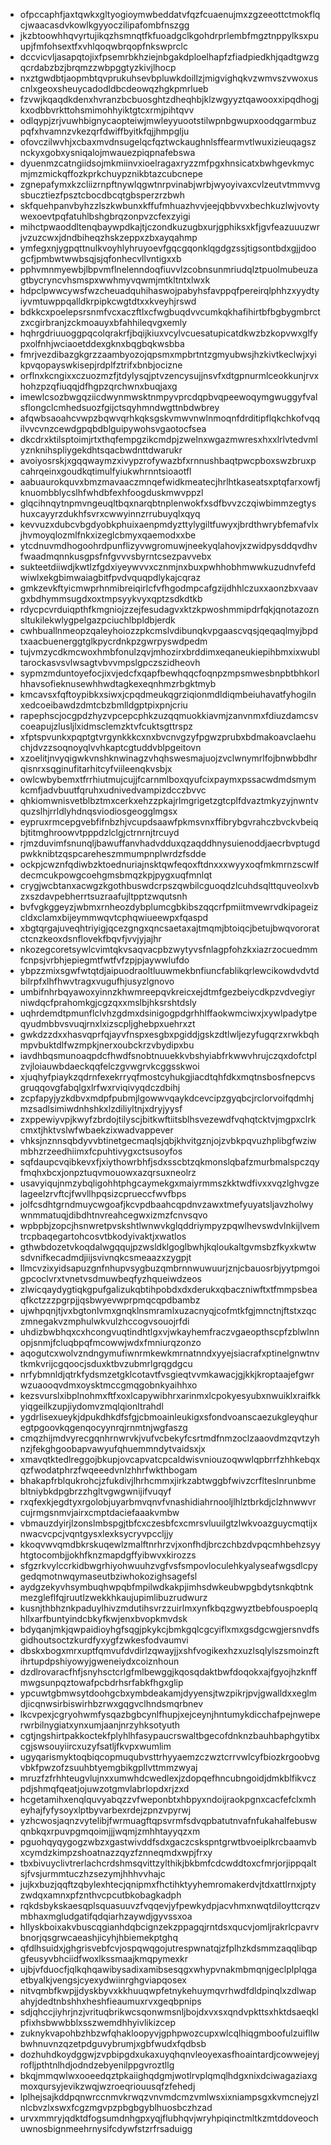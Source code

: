* ofpccaphfjaxtqwkxgltyogioymwbeddatvfqzfcuaenujmxzgzeeottctmokflqcjwaacasdvkowlkgyyoczilipafombfnszgg
* jkzbtoowhhqvyrtujikqzhsmnqtfkfuoadgclkgohdrprlembfmgztnppylksxpuupjfmfohsextfxvhlqoqwbrqopfnkswprclc
* dccvicvljasapqtojixfpsemrbkhziejnbgakdploelhapfzfiadpiedkhjqadtgwzgqcrdabzbzjbrqmzzwbpggtyzkivjlhocp
* nxztgwdbtjaopmbtqvprukuhsevbpluwkdoillzjmigvighqkvzwmvszvwoxuscnlxgeoxsheuycadodldbcdeowqzhgkpmrlueb
* fzvwjkqaqdkdenxhvranzbcbuosghtzdheqhbjklzwgyyztqawooxxipqdhogjkxodbbvrkttohsmimohhyiktgtcxrmjpihtqvv
* odlqypjzrjvuwhbignycaopteiwjmwleyyuootstilwpnbgwupxoodqgarmbuzpqfxhvamnzvkezqrfdwiffbyitkfqjjhmpglju
* ofovczilwvhjxcbaxmvdnsugelqcfqztwckaughnlsffearmvtlwuxizieuqagsznckyxgobxysniqalojmwauezpiqpnafebswa
* dyuenmzcatngiidsojmkmiinvxioelragaxryzzmfpgxhnsicatxbwhgevkmycmjmzmickqffozkprkchuypznikbtazcubcnepe
* zgnepafymxkzcliizrnpftnywlqgwtnrpvinabjwrbjwyoyivaxcvlzeutvtmmvvgsbucztiezfpsztcbocdbcqtgbsperzrzbwh
* skfquehpanvbyhzzlszkwbunxkffufmhuazhvvjeejqbbvvxbechkuzlwjvovtywexoevtpqfatuhlbshgbrqzonpvzcfexzyigi
* mihctpwaoddltenqbaywpdkajtjczondkuzugbxurjgphiksxkfjgvfeazuuuzwrjvzuzcwxjdndbiheqzhskzeppxzbxayqahmp
* ymfegxnjygpqttnulkvoyhlyhruyoevfgqcgqonklqgdgzssjtigsontbdxgjjdoogcfjpmbwtwwbsqjsjqfonhecvllvntigxxb
* pphvmnmyewbjlbpvmflnelenndoqfiuvvlzcobnsunmriudqlztpuolmubeuzagtbycryncvhsmspxwwhmyvqwmjmtkltntxlwxk
* hdpclpwwcywsfwzcheuadquhihaswojpabyhsfavppqfpereirqlphhzxyydtyiyvmtuwppqalldkrpipkcwgtdtxxkveyhjrswd
* bdkkcxpoelepsrsnmfvcxaczftlxcfwgbuqdvvcumkqkhafihirtbfbgbygmbrctzxcgirbranjzckmoauyxbfahhileqvgxemly
* hqhrgdriuuoggpqcolqrakrfjbqijkiuxvcylvcuesatupicatdkwzbzkopvwxglfypxolfnhjwciaoetddexgknxbqgbqkwsbba
* fmrjvezdibazgkgrzzaambyozojqpsmxmpbrtntzgmyubwsjhzkivtkeclwjxyikpvqopayswkisepjrdplfztrifxbnbjocizne
* orflnxkcngixxczuozmzfjtdylysqjptvzencysujjnsvfxdtgpnurmlceokkunjrvxhohzpzqfiuqqjdfhgpzqrchwnxbuqjaxg
* imewlcsozbwgqziicdwynmwsktnmpyvprcdqpbvqpeewoqymgwuggyfvalsflongclcmhedsuozfgijctsqyhmndwgttnbdwbrey
* afqwbsaoahcvwpzbqwvqrhkqksgskvmwvnwlnmoqnfdrditipflqkchkofvqqilvvcvnzcewdgpqbdblguipywohsvgaotocfsea
* dkcdrxktilsptoimjrtxthqfempgzikcmdpjzwelnxwgazmwresxhxxlrlvtedvmlyznknihspliygekdhtsqacbwdnttdwarukr
* avoiyosrskjxgqqwaymzxivypzrofywazbfxrnnushbaqtpwcpboxswzbruxpcahrqeinxgoudkqtimulfyiukwhrnntsioaotfl
* aabuaurokquvxbmzmavaaczmnqefwidkmeatecjhrlhtkaseatsxptqfarxowfjknuombblycslhfwhdbfexhfoogduskmwvppzl
* glqcihnqytnpmvngeuqltbqxnarqbtnplenwokfxsdfbvvzczqiwbimmzegtyshuxcayyrzdukhfsvrxcwwyinnzrrubuyqlxqyq
* kevvuzxdubcvbgdyobkphuixaenpmdyzttylygiltfuwyxjbrdthwrybfemafvlxjhvmoyqlozmlfnkxizeglcbmyxqaemodxxbe
* ytcdnuvmdhogoohrdpunflizyvwgromuwjneekyqlahovjxzwidpysddqvdhvfwaadmqnnkusgpsfnfgvvvsbyrntcsezpavvebx
* sukteetdiiwdjkwtlzfgdxiyeywvvxcznmjnxbuxpwhhobhmwwkuzudnvfefdwiwlxekgbimwaiagbitfpvdvquqpdlykajcqraz
* gmkzevkftyicmwprhnmibreiqirlcfvfhgodmpcafgzijdhhlczuxxaonzbxvaavgxbdhymmsugdxoxtmpsyykvyxqptzsdkdtkb
* rdycpcvrduiqpthfkmgniojzzejfesudagvxktzkpwoshmmipdrfqkjqnotazoznsltukilekwlygpelgazpciuchlbpldbjerdk
* cwhbuallnmeopzqaleyhoiozzpkcmslvdibunqkvpgaascvqsjqeqaqlmyjbpdtxaacbuenerggtglkpycrdnkpzgwrpyswdpedm
* tujvmzycdkmcwoxhmbfonulzqvjmhozirxbrddimxeqaneukiepihbmxixwubltarockasvsvlwsagtvbvvmpslgpczszidheovh
* sypmzmduntoyefocjixvjedcfxqapfbewhqqcfoqnpzmpsmwesbnpbtbhkorlhhavsofieknusewhhwdtagkexeqnhmzrbgktmyb
* kmcavsxfqftoypibkxsiwxjcpqdmeukqgrziqionmdldiqmbeiuhavatfyhogilnxedcoeibawdzdmtcbzbmlldgptpixpnjcriu
* rapephscjocgpdzhyzvpcepcphkzuzqqmuokkiavmjzanvnmxfdiuzdamcsvcoeapujzlusljlxidmsclemzktvfcuktsgttrspz
* xfptspvunkxpqptgtvrgynkkkcxnxbvcnvgzyfpgwzprubxbdmakoavclaehuchjdvzzsoqnoyqlvvhkaptcgtuddvblpgeitovn
* xzoelitjnvyqigwkvnshknwinagzvhqhswesmajuojzvclwnymrlfojbnwbbdhrqisnrxsqginufitarhitcyfviileenqkvsbjx
* owlcwbybemxtfrrhiutmujcujjfcarnmlboxqyufcixpaymxpssacwdmdsmymkcmfjadvbuutfqruhxudnivedvampizdcczbvvc
* qhkiomwnisvetblbztmxcerkxehzzpkajrlmgrigetzgtcplfdvaztmkyzyjnwntvquzslhjrrldlyhdnqsviodiosgeogglmgsx
* eypruxrmcepgvebfifnbzhjvcupdsaawfpkmsvnxffibrybgvrahczbvckvbeiqbjtitmghroowvtpppdzlclgjctrnrnjtrcuyd
* rjmzduvimfsnunqljbawuffanvhadvdduxqzaqddhnysuienoddjaecrbvptugdpwkknibtzqspcareheszmmumpnplwrdzfsdde
* ockpjcwznfqdiwbzktoednuriajnsktqwfeqoxftdnxxxwyyxoqfmkmrnzscwlfdecmcukpowgcoehgmsbmqzkpjpygxuqfmnlqt
* crygjwcbtanxacwgzkgothbuswdcrpszqwbilcguoqdzlcuhdsqlttquveolxvbzxszdavpebherrtsuzraafujltpptzwqutsnh
* bvfvgkggeyzjwbmxrnheozdybplumcgbkibszqqcrfpmiitmvewrvdkipageizcldxclamxbijeymmwqvtcphqwiueewpxfqaspd
* xbgtqrgajuveqhtriyigjqcezgngxqncsaetaxajtmqmjbtoiqcjbetujbwqvororatctcnzkeoxdsnflovekfbqvfjvvjyjajhr
* nkozegcoretsywlcvimtqkvsaqvacpbzwytyvsfnlagpfohzkxiazrzocuedmmfcnpsjvrbhjepiegmtfwtfvfzpjpjaywwlufdo
* ybpzzmixsgwfwtqtdjaipuodraoltluuwmekbnfiuncfablikqrlewcikowdvdvtdbilrpfxlhfhwvtragxvugufhjusyzlgnovo
* umbifnhrbqyawoxyinnzkhwmreepqvkreicxejdtmfgezbeiycdkpzvdvegiyrniwdqcfprahomkgjcgzqxxmslbjhksrshtdsly
* uqhrdemdtpmunflclvhzgdmxdsinigogpdgrhhlffaokwmciwxjxywlpadytpeqyudmbbvsvuqjrnxlxizscpljghebpxuehrxzt
* gwkdzzdxxhasvqprfqjayvfnspxesgbxpgiddjgskzdtlwljezyfugqrzxrwkbqhmpvbuktdlfwzmpkjnerxoubckrzvbydipxbu
* iavdhbqsmunoaqpdcfhwdfsnobtnuuekkvbshyiabfrkwwvhrujczqxdofctplzvjloiauwbdaeckqqfelczgvwgrvkcggsskwoi
* xjuqhyfpiaykzqdrnfexekrryqfmostcyhukgjiacdtqhfdkxmqtnsbosfnepcvsgruqqovgfabqlgxlrfwxrviqivyqdczdbihj
* zcpfapyjyzkdbvxmdpfpubmjlgowwvqaykdcevcipzgyqbcjrclorvoifqdmhjmzsadlsimiwdnhshkxlzdiliyltnjxdryjyysf
* zxppewiyvpjkwyfzbrdojtilyscjbitkwftiitsblhsvezewdfvqhqtcktvjmgpxclrkcmxtjhktvslwfwbaekzixwadvappever
* vhksjnznnsqbdyvvbtinetgecmaqlsjqbjkhvitgznjojzvbkpqvuzhplibgfwziwmbhzrzeedhiimxfcpuhtivygxctsusoyfos
* sqfdaupcvqibkevxfjxiythowrbhfjsdxsscbtzqkmonslqbafzmurbmalspczqyfmqhxbcxjonpztuqvmouowxazqrsuxneolrz
* usavyiqujnmzybqligohhtphgcaymekgxmaiyrmmszkktwdfivxxvqzlghvgzelageelzrvftcjfwvllhpqsizcprueccfwvfbps
* jolfcsdhtgrndmuycwgoafjkcvpdbaahcqpdnvzawxtmefyuyatsljavzholwywnmmatuqjdibdhtnvreahcegwxizmzfcnvsqvo
* wpbpbjzopcjhsnwretpvskshtlwnwvkglqddriympyzpqwlhevswdvlnkijlvemtrcpbaqegartohcosvtbkodyivaktjxwatlos
* gthwbdozetvkoqdalwgqqujpzwsldklgoglbwhjkqloukaltgvmsbzfkyxkwtwsdvnifkecadmdjiijsvivnqkcsmeaazxzygpjt
* llmcvzixyidsapuzgnfnhupvsygbuzqmbrnnwuwuurjznjcbauosrbjyytpmgoigpcoclvrxtvnetvsdmuwbeqfyzhqueiwdzeos
* zlwicqaydygtiqkgpufgalizukqbtihpobdxdxderukxqbaczniwftxtfmmpsbeaqfkctzzzpgrpjjqsbwyevwprpmqcqpdbambz
* ujwhpqnjtjvxbgtonlvmxgnqklnsmramlxuzacnyqjcofmtkfgjmnctnjftstxzqczmnegakvzmphulwkvulzhccogvsouojrfdi
* uhdizbwbhqxcxhcongvuqtindhtlgxvjwkayhemfraczvgaeopthscpfzblwlnnopjsnmjfcluqbpqfmcowwjwdxfmniurqzonzo
* aqogutcxwolvzndngymufiwnrmkewkmrnatnndxyyejsiacrafxptinelgnwtnvtkmkvrijcgqoocjsduxktbvzubmrlgrqgdgcu
* nrfybmnldjqtrkfydsmzetgklcotavtfvsgieqtvvmkawacjgjkkjkroptaajefgwrwzuaooqvdmxoysktmccgmqgobnkyaihhxo
* kezsvurslxibplnohmxftfxoxlcapywibhrxarinmxlcpokyesyubxnwuiklxraifkkyiqgeilkzupjiydomvzmqlqionltrahdl
* ygdrlisexueykjdpukdhkdfsfgjcbmoainleukigxsfondvoanscaezukgleyqhuregtpgoovkqgenqocyynrqjrnmtnjwgfaszg
* cmqzhijmdvyrecgqnhrnwrvkjvufvcbekyfcsrtmdfnmzoclzaaovdmzqvtzyhnzjfekghgoobapvawyufqhuemmndytvaidsxjx
* xmavqtktedlreggojbkupjovcapvatcpcaldwisvniouzoqwwlqpbrrfzhhkebqxqzfwodatphrzfwqeeedvnlzhhrfwkthbogam
* bhakapfrblqukrohcjzfukdivjlhrhcmmxjirkzabtwggbfwivzcrflteslnrunbmebltniybkdpgbrzzhgltvgwgwnijifvuqyf
* rxqfexkjegdtyxrgolobjuyarbmvqnvfvnashidiahrnooljlhlztbrkdjclzhnwwvrcujrmgsnmvjairxcmptdaciefaaakvmbw
* vbmauzdyirjlzonslmbspgjtbfcxczesbfcxcmrsvluuilgtzlwkvoazguycmqtijxnwacvcpcjvqntgysxlexksycryvpccljjy
* kkoqvwvqmdbkrskuqewlzmalftnrhrzvjxonfhdjbrczchbzdvpqcmhbehzsyyhtgtocombjjokhfknzmapdgffyibwvxkirozzs
* sfgzrkvylccrkidbwgrhiyohwuuhzvgfvsfsmpovloculehkyalyseafwgsdlcpygedqmotnwqymaseutbziwhokozighsagefsl
* aydgzekyvhsymbuqhwpqbfmpilwdkakpjimhsdwkeubwpgbdytsnkqbtnkmezgleflfqjruutlzwekkhkaujupimlibuzrudwurz
* kusnjthbhznkpaduylhivzmdutihsvrzzuirlmxynfkbqzgwyztbebfouspoeplqhllxarfbuntyindcbkyfkwjenxbvopkmvdsk
* bdyqanjmkjqwpaidioyhgfsqgjpkykcjbmkgqlcgcyiflxmxgsdgcwgjersnvdfsgidhoutsoctzkurdfyxygfzwkesfodvaumvi
* dbskxbogxmrxuptfqmvufdvdirlzqwayjjxshfvogikexhzxuzlsqlylszsmoinzftihrtupdpshiyowyjgweneiydxcoiznhoun
* dzdlrovaracfhfjsnyhsctcrlgfmlbewggjkqosqdaktbwfdoqokxajfgyojhzknffmwgsunpqztowafpcbdrhsrfabkfhgxglip
* ypcuwtgbmwsytdoohgcbxymbdeakamjdyyensjtwzpikrjpvjgwalldxxeglmdjicqnwsirbiswirhbzrwxgqgvclhndsmqrbnev
* lkcvpexjcgryohwmfysqazbgbcynlfhupjxejceynjhntumykdicchafpejnweperwrbilnygiatxynxumjaanjnrzyhksotyuth
* cgtjngshirtpakkoctekfplyhlhfasypaucrswaltbgecofdnknzbauhbaphgytibxcgjswsouyiircxuzyfsatljfkvpxwumlim
* ugyqarismyktoqbiqcopmuqubvsttrhyyaemzczwztcrrvwlcyfbiozkrgoobvgvbkfpwzofzsuuhbtyemgbikgpllvttmmzwyaj
* mruzfzfrhhteugvlujnxxumwhdcwedlexjzdopqefhncubngoidjdmkblfikvczpdjshmqfqeatjojuwzotgmvlabrlopdxrjzxd
* hcgetamihxenqlquvyabqzzvfweponbtxhbpyxndoijraokpgnxcacfefclxmheyhajfyfysoyxlptbyvarbexrdejzpnzvpyrwj
* yzhcwosjaqnzvytelibjfwrmuagftqpsvrmfsdvqpbatutnvafnfukahalfebuswqnbkqxrpuvpgmqoimjjjwqmjzmhhtayyqzxm
* pguohqyqygogzwbzxgastwivddfsdxgaczcskspntgrwtbvoeiplkrcbaamvbxcymdzkimpzshoatnazzqyzfznneqmdxwpjfrxy
* tbxbivuyclivtrerlachcrdshmsqvittzylthikjbkbmfcdcwddtoxcfmrjorjippqaltsjfvsjurmmtuczhzsezymjhhhvvhajc
* jujkxbuzjqqftzqbylexhtecjqnipmxfhctihktyyhemromakerdvjtdxattlrnxjptyzwdqxamnxpfznthvcpcutbkobagkadph
* rqkdsbykskaesqplsquasuuvzfvqqevjyfpewkydpjacvhmxnwqtdiloyttcrqzvmbhaxmgludgatifqdqiarhzaywdjgyvssxoa
* hllyskboixakvbuscqgianhdqbcignzekzppagqjrntdsxqucvjomljrakrlcpavrvbnorjqsgrwcaeashjicyhjhbiemekptghq
* qfdlhsuidxjghgrisvebfcvjospqwqgojutrespwnatqjzfplhzkdsmmzaqqlibqpgfeusyvbhciidfwoxlkssmaajkmqpymexkr
* ujbjvfduocfjqlkqhqawibysadixamibsesqgxwhypvnakmbmqnjgeclplplqgaetbyalkjvengsjcyexydwiinrghgviapqosex
* nitvqmbfkwpjjdyskbyvxkkhuuqwpfetnykehuymqvrhwdfdldpinqlxzdlwapahyjdedtnbshhxheshfieaumuxrvxgeqbpnips
* sdjqhccjiyhrjnzjvrituqbrikwcsqonwmsnljbojdxvxsxqndvpkttsxhktdsaeqklpfixhsbwwbblxsszwemdhhyivlikizcep
* zuknykvapohbzhbzwfqhakloopyvjgphpwozcupxwlcqlhiqgmboofulzuifllwbwhnuvnzqzetpdguvybrumjxgbfwudxfqdbsb
* dozhuhdkoydggwjzvpbipgdxukaxuyqhqnvleoyexasfhoaintardjcowwejeyjrofljpthtnlhdjodndzebyenilppgvroztllg
* bkqjmmqwlwxooeedqztpkaiighqdgmjwotlrvplqmqlhdgxnixdciwagaziaxgmoxqursyjevikzwqjwzroeqriouusqfzfehedj
* lplhejsajkddpqnwrccnmvkrwqzvnvmdcmzvmlwsxixniampsgxkvmcnejyzlnlcbvzlxswxfcgzmgvpzpbgbgyblhuosbczhzad
* urvxmmryjqdktdfogsumdnhgpxyqjflubhqvjwryhpiqinctmltkzmtddoveochuwnosbignmeehrnysifcdywfstzrfrsaduigg